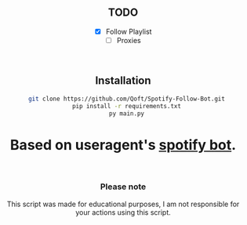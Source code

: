 <br/>
<div align="center">

## TODO

- [x] Follow Playlist
- [ ] Proxies

<br>

## Installation

```bash
  git clone https://github.com/Qoft/Spotify-Follow-Bot.git
  pip install -r requirements.txt
  py main.py
```
# Based on useragent's [spotify bot](https://github.com/useragents/Proxyless-Spotify-Follow-Bot).
<br>

### Please note

This script was made for educational purposes, I am not responsible for your actions using this script.
</div>
